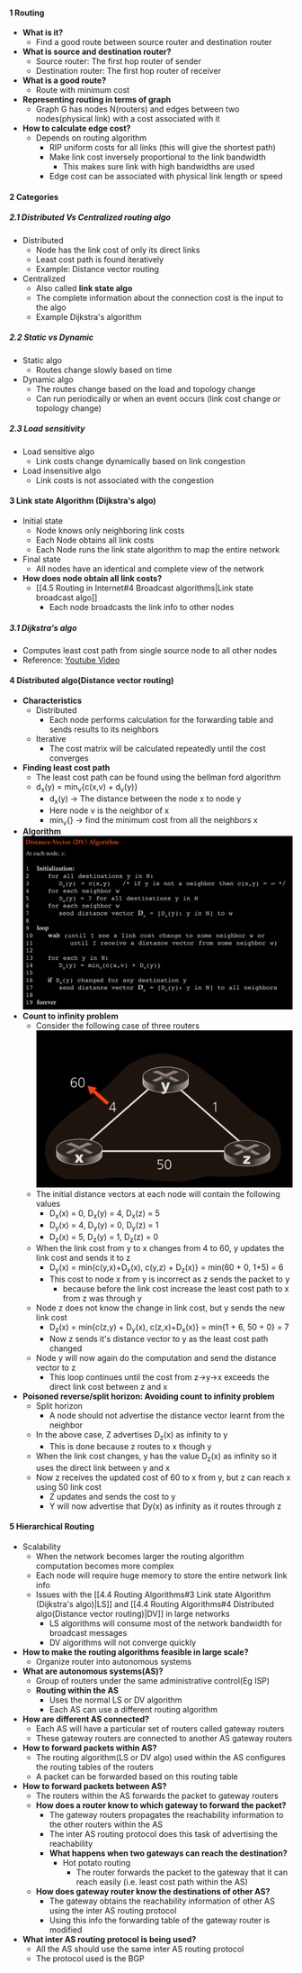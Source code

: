 

#### 1 Routing 
- **What is it?**
	- Find a good route between source router and destination router
- **What is source and destination router?**
	- Source router: The first hop router of sender
	- Destination router: The first hop router of receiver
- **What is a good route?**
	- Route with minimum cost 
- **Representing routing in terms of graph**
	- Graph G has nodes N(routers) and edges between two nodes(physical link) with a cost associated with it
- **How to calculate edge cost?**
	- Depends on routing algorithm
		- RIP uniform costs for all links (this will give the shortest path)
		- Make link cost inversely proportional to the link bandwidth
			- This makes sure link with high bandwidths are used 
		- Edge cost can be associated with physical link length or speed

#### 2 Categories
##### 2.1 Distributed Vs Centralized routing algo
- Distributed 
	- Node has the link cost of only its direct links
	- Least cost path is found iteratively
	- Example: Distance vector routing
- Centralized
	- Also called **link state algo**
	- The complete information about the connection cost is the input to the algo
	- Example Dijkstra's algorithm
##### 2.2 Static vs Dynamic
- Static algo 
	- Routes change slowly based on time
- Dynamic algo
	- The routes change based on the load and topology change
	- Can run periodically or when an event occurs (link cost change or topology change)
##### 2.3 Load sensitivity 
- Load sensitive algo 
	- Link costs change dynamically based on link congestion
- Load insensitive algo
	- Link costs is not associated with the congestion


#### 3 Link state Algorithm (Dijkstra's algo) 
- Initial state
	- Node knows only neighboring link costs
	- Each Node obtains all link costs
	- Each Node runs the link state algorithm to map the entire network 
- Final state
	- All nodes have an identical and complete view of the network
- **How does node obtain all link costs?**
	- [[4.5 Routing in Internet#4 Broadcast algorithms|Link state broadcast algo]] 
		- Each node broadcasts the link info to other nodes
##### 3.1 Dijkstra's algo 
- Computes least cost path from single source node to all other nodes
- Reference: [Youtube Video](https://www.youtube.com/watch?v=GazC3A4OQTE)

#### 4 Distributed algo(Distance vector routing)
- **Characteristics**
	- Distributed
		- Each node performs calculation for the forwarding table and sends results to its neighbors
	- Iterative
		- The cost matrix will be calculated repeatedly until the cost converges
- **Finding least cost path**
	- The least cost path can be found using the bellman ford algorithm
	- d<sub>x</sub>(y) = min<sub>v</sub>{c(x,v) + d<sub>v</sub>(y)}
		- d<sub>x</sub>(y) -> The distance between the node x to node y
		- Here node v is the neighbor of x
		- min<sub>v</sub>{} -> find the minimum cost from all the neighbors x
- **Algorithm** ![](./Attachments/Images/distance_vector_algorithm.png)
- **Count to infinity problem**
	- Consider the following case of three routers ![](./Attachments/Images/count_to_infinity_example.png)
	- The initial distance vectors at each node will contain the following values
		- D<sub>x</sub>(x) = 0, D<sub>x</sub>(y) = 4, D<sub>x</sub>(z) = 5
		- D<sub>y</sub>(x) = 4, D<sub>y</sub>(y) = 0, D<sub>y</sub>(z) = 1
		- D<sub>z</sub>(x) = 5, D<sub>z</sub>(y) = 1, D<sub>z</sub>(z) = 0
	- When the link cost from y to x changes from 4 to 60, y updates the link cost and sends it to z
		- D<sub>y</sub>(x) = min{c(y,x)+D<sub>x</sub>(x), c(y,z) + D<sub>z</sub>(x)} = min(60 + 0, 1+5) = 6
		- This cost to node x from y is incorrect as z sends the packet to y
			- because before the link cost increase the least cost path to x from z was through y 
	- Node z does not know the change in link cost, but y sends the new link cost
		- D<sub>z</sub>(x) = min{c(z,y) + D<sub>y</sub>(x), c(z,x)+D<sub>x</sub>(x)} = min{1 + 6, 50 + 0} = 7
		- Now z sends it's distance vector to y as the least cost path changed
	- Node y will now again do the computation and send the distance vector to z
		- This loop continues until the cost from z->y->x exceeds the direct link cost between z and x
- **Poisoned reverse/split horizon: Avoiding count to infinity problem**
	- Split horizon
		- A node should not advertise the distance vector learnt from the neighbor
	- In the above case, Z advertises D<sub>z</sub>(x) as infinity to y
		- This is done because z routes to x though y
	- When the link cost changes, y has the value D<sub>z</sub>(x) as infinity so it uses the direct link between y and x
	- Now z receives the updated cost of 60 to x from y, but z can reach x using 50 link cost
		- Z updates and sends the cost to y
		- Y will now advertise that Dy(x) as infinity as it routes through z

#### 5 Hierarchical Routing 
- Scalability
	- When the network becomes larger the routing algorithm computation becomes more complex 
	- Each node will require huge memory to store the entire network link info
	- Issues with the [[4.4 Routing Algorithms#3 Link state Algorithm (Dijkstra's algo)|LS]] and [[4.4 Routing Algorithms#4 Distributed algo(Distance vector routing)|DV]]  in large networks
		- LS algorithms will consume most of the network bandwidth for broadcast messages
		- DV algorithms will not converge quickly
- **How to make the routing algorithms feasible in large scale?**
	- Organize router into autonomous systems
- **What are autonomous systems(AS)?**
	- Group of routers under the same administrative control(Eg ISP)
	- **Routing within the AS**
		- Uses the normal LS or DV algorithm
		- Each AS can use a different routing algorithm
- **How are different AS connected?**
	- Each AS will have a particular set of routers called gateway routers
	- These gateway routers are connected to another AS gateway routers 
- **How to forward packets within AS?**
	- The routing algorithm(LS or DV algo) used within the AS configures the routing tables of the routers
	- A packet can be forwarded based on this routing table
- **How to forward packets between AS?**
	- The routers within the AS forwards the packet to gateway routers
	- **How does a router know to which gateway to forward the packet?**
		- The gateway routers propagates the reachability information to the other routers within the AS
		- The inter AS routing protocol does this task of advertising the reachability
		- **What happens when two gateways can reach the destination?**
			- Hot potato routing 
				- The router forwards the packet to the gateway that it can reach easily (i.e. least cost path within the AS)
	- **How does gateway router know the destinations of other AS?** 
		- The gateway obtains the reachability information of other AS using the inter AS routing protocol
		- Using this info the forwarding table of the gateway router is modified
- **What inter AS routing protocol is being used?**
	- All the AS should use the same inter AS routing protocol 
	- The protocol used is the BGP
